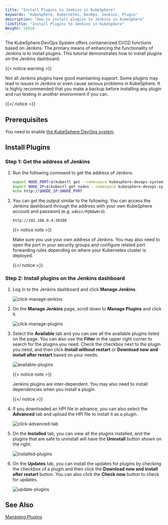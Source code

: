 ```yaml
---
title: "Install Plugins to Jenkins in KubeSphere"
keywords: "KubeSphere, Kubernetes, DevOps, Jenkins, Plugin"
description: "How to install plugins to Jenkins in KubeSphere"
linkTitle: "Install Plugins to Jenkins in KubeSphere"
Weight: 16810
---
```


The KubeSphere DevOps System offers containerized CI/CD functions based on Jenkins. The primary means of enhancing the functionality of Jenkins is to install plugins. This tutorial demonstrates how to install plugins on the Jenkins dashboard.

{{< notice warning >}}

Not all Jenkins plugins have good maintaining support. Some plugins may lead to issues in Jenkins or even cause serious problems in KubeSphere. It is highly recommended that you make a backup before installing any plugin and run testing in another environment if you can.

{{</ notice >}}

## Prerequisites

You need to enable [the KubeSphere DevOps system](../../../pluggable-components/devops/).

## Install Plugins

### Step 1: Get the address of Jenkins

1. Run the following command to get the address of Jenkins.

   ```bash
   export NODE_PORT=$(kubectl get --namespace kubesphere-devops-system -o jsonpath="{.spec.ports[0].nodePort}" services ks-jenkins)
   export NODE_IP=$(kubectl get nodes --namespace kubesphere-devops-system -o jsonpath="{.items[0].status.addresses[0].address}")
   echo http://$NODE_IP:$NODE_PORT
   ```

2. You can get the output similar to the following. You can access the Jenkins dashboard through the address with your own KubeSphere account and password (e.g. `admin/P@88w0rd`).

   ```
   http://192.168.0.4:30180
   ```

   {{< notice note >}}

   Make sure you use your own address of Jenkins. You may also need to open the port in your security groups and configure related port forwarding rules depending on where your Kubernetes cluster is deployed.

   {{</ notice >}}

### Step 2: Install plugins on the Jenkins dashboard

1. Log in to the Jenkins dashboard and click **Manage Jenkins**.

   ![click-manage-jenkins](/images/docs/faq/devops/install-plugins-to-jenkins/click-manage-jenkins.png)

2. On the **Manage Jenkins** page, scroll down to **Manage Plugins** and click it.

   ![click-manage-plugins](/images/docs/faq/devops/install-plugins-to-jenkins/click-manage-plugins.png)

3. Select the **Available** tab and you can see all the available plugins listed on the page. You can also use the **Filter** in the upper right corner to search for the plugins you need. Check the checkbox next to the plugin you need, and then click **Install without restart** or **Download now and install after restart** based on your needs.

   ![available-plugins](/images/docs/faq/devops/install-plugins-to-jenkins/available-plugins.png)

   {{< notice note >}}

   Jenkins plugins are inter-dependent. You may also need to install dependencies when you install a plugin.

   {{</ notice >}}

4. If you downloaded an HPI file in advance, you can also select the **Advanced** tab and upload the HPI file to install it as a plugin.

   ![click-advanced-tab](/images/docs/faq/devops/install-plugins-to-jenkins/click-advanced-tab.png)

5. On the **Installed** tab, you can view all the plugins installed, and the plugins that are safe to uninstall will have the **Uninstall** button shown on the right.

   ![installed-plugins](/images/docs/faq/devops/install-plugins-to-jenkins/installed-plugins.png)

6. On the **Updates** tab, you can install the updates for plugins by checking the checkbox of a plugin and then click the **Download now and install after restart** button. You can also click the **Check now** button to check for updates.

   ![update-plugins](/images/docs/faq/devops/install-plugins-to-jenkins/update-plugins.png)

## See Also

[Managing Plugins](https://www.jenkins.io/doc/book/managing/plugins/)
